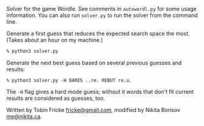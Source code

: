Solver for the game Wordle. See comments in `autowordl.py` for some usage information. You can also run `solver.py` to run the solver from the command line.

Generate a first guess that reduces the expected search space the most. (Takes about an hour on my machine.)
```sh
% python3 solver.py 
```

Generate the next best guess based on several previous guesses and results:
```
% python3 solver.py -H DARES ..re. REBUT re.u.
```

The `-H` flag gives a hard mode guess; without it words that don't fit current results are considered as guesses, too.

Written by Tobin Fricke <fricke@gmail.com>, modified by Nikita Borisov <me@nikita.ca>.
